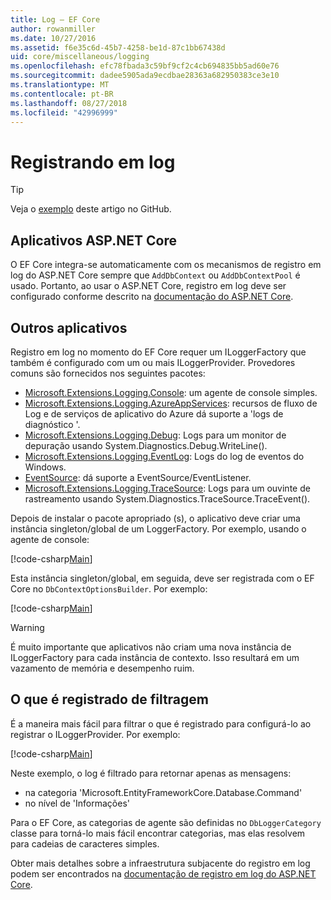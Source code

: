 ```yaml
---
title: Log – EF Core
author: rowanmiller
ms.date: 10/27/2016
ms.assetid: f6e35c6d-45b7-4258-be1d-87c1bb67438d
uid: core/miscellaneous/logging
ms.openlocfilehash: efc78fbada3c59bf9cf2c4cb694835bb5ad60e76
ms.sourcegitcommit: dadee5905ada9ecdbae28363a682950383ce3e10
ms.translationtype: MT
ms.contentlocale: pt-BR
ms.lasthandoff: 08/27/2018
ms.locfileid: "42996999"
---
```

# <a name="logging"></a>Registrando em log

> [!TIP]  
> Veja o [exemplo](https://github.com/aspnet/EntityFramework.Docs/tree/master/samples/core/Miscellaneous/Logging) deste artigo no GitHub.

## <a name="aspnet-core-applications"></a>Aplicativos ASP.NET Core

O EF Core integra-se automaticamente com os mecanismos de registro em log do ASP.NET Core sempre que `AddDbContext` ou `AddDbContextPool` é usado. Portanto, ao usar o ASP.NET Core, registro em log deve ser configurado conforme descrito na [documentação do ASP.NET Core](https://docs.microsoft.com/en-us/aspnet/core/fundamentals/logging?tabs=aspnetcore2x).

## <a name="other-applications"></a>Outros aplicativos

Registro em log no momento do EF Core requer um ILoggerFactory que também é configurado com um ou mais ILoggerProvider. Provedores comuns são fornecidos nos seguintes pacotes:

* [Microsoft.Extensions.Logging.Console](https://www.nuget.org/packages/Microsoft.Extensions.Logging.Console/): um agente de console simples.
* [Microsoft.Extensions.Logging.AzureAppServices](https://www.nuget.org/packages/Microsoft.Extensions.Logging.AzureAppServices/): recursos de fluxo de Log e de serviços de aplicativo do Azure dá suporte a 'logs de diagnóstico '.
* [Microsoft.Extensions.Logging.Debug](https://www.nuget.org/packages/Microsoft.Extensions.Logging.Debug/): Logs para um monitor de depuração usando System.Diagnostics.Debug.WriteLine().
* [Microsoft.Extensions.Logging.EventLog](https://www.nuget.org/packages/Microsoft.Extensions.Logging.EventLog/): Logs do log de eventos do Windows.
* [EventSource](https://www.nuget.org/packages/Microsoft.Extensions.Logging.EventSource/): dá suporte a EventSource/EventListener.
* [Microsoft.Extensions.Logging.TraceSource](https://www.nuget.org/packages/Microsoft.Extensions.Logging.TraceSource/): Logs para um ouvinte de rastreamento usando System.Diagnostics.TraceSource.TraceEvent().

Depois de instalar o pacote apropriado (s), o aplicativo deve criar uma instância singleton/global de um LoggerFactory. Por exemplo, usando o agente de console:

[!code-csharp[Main](../../../samples/core/Miscellaneous/Logging/Logging/BloggingContext.cs#DefineLoggerFactory)]

Esta instância singleton/global, em seguida, deve ser registrada com o EF Core no `DbContextOptionsBuilder`. Por exemplo:

[!code-csharp[Main](../../../samples/core/Miscellaneous/Logging/Logging/BloggingContext.cs#RegisterLoggerFactory)]

> [!WARNING]
> É muito importante que aplicativos não criam uma nova instância de ILoggerFactory para cada instância de contexto. Isso resultará em um vazamento de memória e desempenho ruim.

## <a name="filtering-what-is-logged"></a>O que é registrado de filtragem

É a maneira mais fácil para filtrar o que é registrado para configurá-lo ao registrar o ILoggerProvider. Por exemplo:

[!code-csharp[Main](../../../samples/core/Miscellaneous/Logging/Logging/BloggingContextWithFiltering.cs#DefineLoggerFactory)]

Neste exemplo, o log é filtrado para retornar apenas as mensagens:
 * na categoria 'Microsoft.EntityFrameworkCore.Database.Command'
 * no nível de 'Informações'

Para o EF Core, as categorias de agente são definidas no `DbLoggerCategory` classe para torná-lo mais fácil encontrar categorias, mas elas resolvem para cadeias de caracteres simples.

Obter mais detalhes sobre a infraestrutura subjacente do registro em log podem ser encontrados na [documentação de registro em log do ASP.NET Core](https://docs.microsoft.com/en-us/aspnet/core/fundamentals/logging?tabs=aspnetcore2x).
